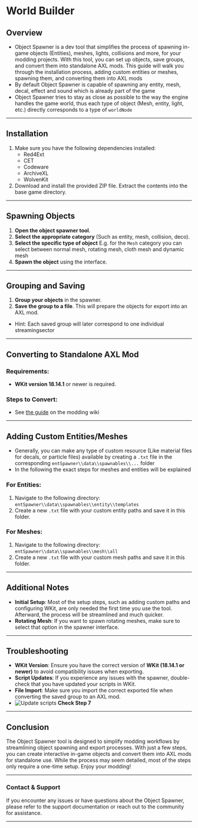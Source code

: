 # World Builder

## Overview

- Object Spawner is a dev tool that simplifies the process of spawning in-game objects (Entities), meshes, lights, collisions and more, for your modding projects. With this tool, you can set up objects, save groups, and convert them into standalone AXL mods. This guide will walk you through the installation process, adding custom entities or meshes, spawning them, and converting them into AXL mods
- By default Object Spawner is capable of spawning any entity, mesh, decal, effect and sound which is already part of the game
- Object Spawner tries to stay as close as possible to the way the engine handles the game world, thus each type of object (Mesh, entity, light, etc.) directly corresponds to a type of `worldNode`

---

## Installation

1. Make sure you have the following dependencies installed:
   - Red4Ext
   - CET
   - Codeware
   - ArchiveXL
   - WolvenKit
2. Download and install the provided ZIP file. Extract the contents into the base game directory.

---

## Spawning Objects

1. **Open the object spawner tool**.
2. **Select the appropriate category** (Such as entity, mesh, collision, deco).
3. **Select the specific type of object** E.g. for the `Mesh` category you can select between normal mesh, rotating mesh, cloth mesh and dynamic mesh
4. **Spawn the object** using the interface.

---

## Grouping and Saving

1. **Group your objects** in the spawner.
2. **Save the group to a file**. This will prepare the objects for export into an AXL mod.
- Hint: Each saved group will later correspond to one individual streamingsector

---

## Converting to Standalone AXL Mod

### Requirements:

- **WKit version 18.14.1** or newer is required.

### Steps to Convert:
- See [the guide](https://wiki.redmodding.org/cyberpunk-2077-modding/modding-guides/world-editing/exporting-from-object-spawner) on the modding wiki

---

## Adding Custom Entities/Meshes

- Generally, you can make any type of custom resource (Like material files for decals, or particle files) available by creating a `.txt` file in the corresponding `entSpawner\\data\\spawnables\\...` folder
- In the following the exact steps for meshes and entities will be explained

### For Entities:

1. Navigate to the following directory:  
   `entSpawner\\data\\spawnables\\entity\\templates`
2. Create a new `.txt` file with your custom entity paths and save it in this folder.

### For Meshes:

1. Navigate to the following directory:  
   `entSpawner\\data\\spawnables\\mesh\\all`
2. Create a new `.txt` file with your custom mesh paths and save it in this folder.

---

## Additional Notes

- **Initial Setup**: Most of the setup steps, such as adding custom paths and configuring WKit, are only needed the first time you use the tool. Afterward, the process will be streamlined and much quicker.
- **Rotating Mesh**: If you want to spawn rotating meshes, make sure to select that option in the spawner interface.

---

## Troubleshooting

- **WKit Version**: Ensure you have the correct version of **WKit (18.14.1 or newer)** to avoid compatibility issues when exporting.
- **Script Updates**: If you experience any issues with the spawner, double-check that you have updated your scripts in WKit.
- **File Import**: Make sure you import the correct exported file when converting the saved group to an AXL mod.
- ![Update scripts](https://snipboard.io/pAOlYn.jpg) **Check Step 7**

---

## Conclusion

The Object Spawner tool is designed to simplify modding workflows by streamlining object spawning and export processes. With just a few steps, you can create interactive in-game objects and convert them into AXL mods for standalone use. While the process may seem detailed, most of the steps only require a one-time setup. Enjoy your modding!

---

### Contact & Support

If you encounter any issues or have questions about the Object Spawner, please refer to the support documentation or reach out to the community for assistance.

---
